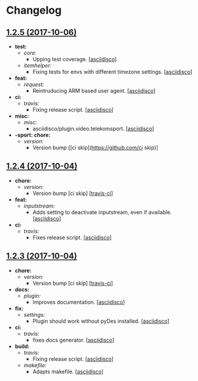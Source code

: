 Changelog
=========

[1.2.5 (2017-10-06)](https://github.com/asciidisco/plugin.video.telekom-sport/releases/tag/1.2.5)
------------------

- **test:**
  - *core:*
    - Upping test coverage.
      [[asciidisco](https://github.com/asciidisco)]
  - *itemhelper:*
    - Fixing tests for envs with
      different timezone settings.
      [[asciidisco](https://github.com/asciidisco)]
- **feat:**
  - *request:*
    - Reintruducing ARM based user agent.
      [[asciidisco](https://github.com/asciidisco)]
- **ci:**
  - *travis:*
    - Fixing release script.
      [[asciidisco](https://github.com/asciidisco)]
- **misc:**
  - *misc:*
    - asciidisco/plugin.video.telekomsport.
      [[asciidisco](https://github.com/asciidisco)]
- **-sport:  chore:**
  - *version:*
    - Version bump
      [[ci skip](https://github.com/ci skip)]

[1.2.4 (2017-10-04)](https://github.com/asciidisco/plugin.video.telekom-sport/releases/tag/1.2.4)
------------------

- **chore:**
  - *version:*
    - Version bump [ci skip]
      [[travis-ci](https://github.com/travis-ci)]
- **feat:**
  - *inputstream:*
    - Adds setting to deactivate
      inputstream, even if available.
      [[asciidisco](https://github.com/asciidisco)]
- **ci:**
  - *travis:*
    - Fixes release script.
      [[asciidisco](https://github.com/asciidisco)]

[1.2.3 (2017-10-04)](https://github.com/asciidisco/plugin.video.telekom-sport/releases/tag/1.2.3)
------------------

- **chore:**
  - *version:*
    - Version bump [ci skip]
      [[travis-ci](https://github.com/travis-ci)]
- **docs:**
  - *plugin:*
    - Improves documentation.
      [[asciidisco](https://github.com/asciidisco)]
- **fix:**
  - *settings:*
    - Plugin should work without pyDes
      installed.
      [[asciidisco](https://github.com/asciidisco)]
- **ci:**
  - *travis:*
    - fixes docs generator.
      [[asciidisco](https://github.com/asciidisco)]
- **build:**
  - *travis:*
    - Fixing release script.
      [[asciidisco](https://github.com/asciidisco)]
  - *makefile:*
    - Adapts makefile.
      [[asciidisco](https://github.com/asciidisco)]